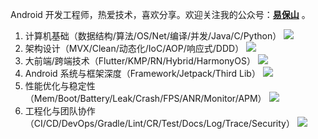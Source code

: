 Android 开发工程师，热爱技术，喜欢分享。欢迎关注我的公众号：**[易保山](wechat-official-account.png)** 。

1. 计算机基础（数据结构/算法/OS/Net/编译/并发/Java/C/Python） ![](https://geps.dev/progress/70)
2. 架构设计（MVX/Clean/动态化/IoC/AOP/响应式/DDD） ![](https://geps.dev/progress/50)
3. 大前端/跨端技术（Flutter/KMP/RN/Hybrid/HarmonyOS） ![](https://geps.dev/progress/20)
4. Android 系统与框架深度（Framework/Jetpack/Third Lib） ![](https://geps.dev/progress/60)
5. 性能优化与稳定性（Mem/Boot/Battery/Leak/Crash/FPS/ANR/Monitor/APM） ![](https://geps.dev/progress/60)
6. 工程化与团队协作（CI/CD/DevOps/Gradle/Lint/CR/Test/Docs/Log/Trace/Security） ![](https://geps.dev/progress/60)
